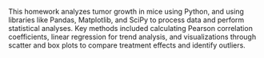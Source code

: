 This homework analyzes tumor growth in mice using Python, and using libraries like Pandas, Matplotlib, and SciPy to process data and perform statistical analyses. Key methods included calculating Pearson correlation coefficients, linear regression for trend analysis, and visualizations through scatter and box plots to compare treatment effects and identify outliers.
